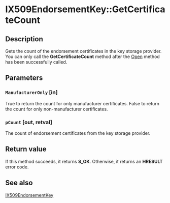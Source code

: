 # IX509EndorsementKey::GetCertificateCount

## Description

Gets the count of the endorsement certificates in the key storage provider. You can only call the **GetCertificateCount** method after the [Open](https://learn.microsoft.com/windows/desktop/api/certenroll/nf-certenroll-ix509endorsementkey-open) method has been successfully called.

## Parameters

### `ManufacturerOnly` [in]

True to return the count for only manufacturer certificates. False to return the count for only non-manufacturer certificates.

### `pCount` [out, retval]

The count of endorsement certificates from the key storage provider.

## Return value

If this method succeeds, it returns **S_OK**. Otherwise, it returns an **HRESULT** error code.

## See also

[IX509EndorsementKey](https://learn.microsoft.com/windows/desktop/api/certenroll/nn-certenroll-ix509endorsementkey)